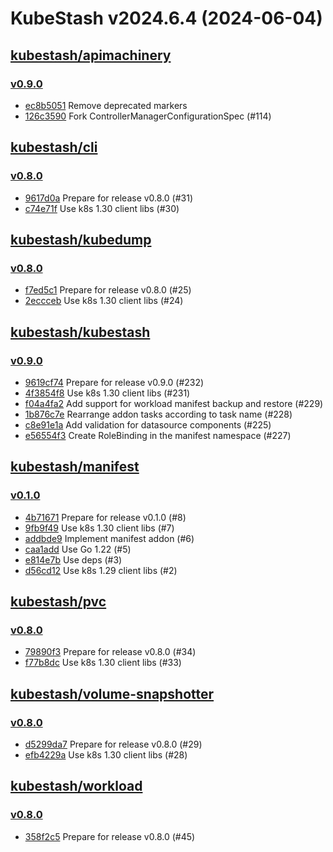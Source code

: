 # KubeStash v2024.6.4 (2024-06-04)


## [kubestash/apimachinery](https://github.com/kubestash/apimachinery)

### [v0.9.0](https://github.com/kubestash/apimachinery/releases/tag/v0.9.0)

- [ec8b5051](https://github.com/kubestash/apimachinery/commit/ec8b5051) Remove deprecated markers
- [126c3590](https://github.com/kubestash/apimachinery/commit/126c3590) Fork ControllerManagerConfigurationSpec (#114)



## [kubestash/cli](https://github.com/kubestash/cli)

### [v0.8.0](https://github.com/kubestash/cli/releases/tag/v0.8.0)

- [9617d0a](https://github.com/kubestash/cli/commit/9617d0a) Prepare for release v0.8.0 (#31)
- [c74e71f](https://github.com/kubestash/cli/commit/c74e71f) Use k8s 1.30 client libs (#30)



## [kubestash/kubedump](https://github.com/kubestash/kubedump)

### [v0.8.0](https://github.com/kubestash/kubedump/releases/tag/v0.8.0)

- [f7ed5c1](https://github.com/kubestash/kubedump/commit/f7ed5c1) Prepare for release v0.8.0 (#25)
- [2eccceb](https://github.com/kubestash/kubedump/commit/2eccceb) Use k8s 1.30 client libs (#24)



## [kubestash/kubestash](https://github.com/kubestash/kubestash)

### [v0.9.0](https://github.com/kubestash/kubestash/releases/tag/v0.9.0)

- [9619cf74](https://github.com/kubestash/kubestash/commit/9619cf74) Prepare for release v0.9.0 (#232)
- [4f3854f8](https://github.com/kubestash/kubestash/commit/4f3854f8) Use k8s 1.30 client libs (#231)
- [f04a4fa2](https://github.com/kubestash/kubestash/commit/f04a4fa2) Add support for workload manifest backup and restore (#229)
- [1b876c7e](https://github.com/kubestash/kubestash/commit/1b876c7e) Rearrange addon tasks according to task name (#228)
- [c8e91e1a](https://github.com/kubestash/kubestash/commit/c8e91e1a) Add validation for datasource components (#225)
- [e56554f3](https://github.com/kubestash/kubestash/commit/e56554f3) Create RoleBinding in the manifest namespace (#227)



## [kubestash/manifest](https://github.com/kubestash/manifest)

### [v0.1.0](https://github.com/kubestash/manifest/releases/tag/v0.1.0)

- [4b71671](https://github.com/kubestash/manifest/commit/4b71671) Prepare for release v0.1.0 (#8)
- [9fb9f49](https://github.com/kubestash/manifest/commit/9fb9f49) Use k8s 1.30 client libs (#7)
- [addbde9](https://github.com/kubestash/manifest/commit/addbde9) Implement manifest addon (#6)
- [caa1add](https://github.com/kubestash/manifest/commit/caa1add) Use Go 1.22 (#5)
- [e814e7b](https://github.com/kubestash/manifest/commit/e814e7b) Use deps (#3)
- [d56cd12](https://github.com/kubestash/manifest/commit/d56cd12) Use k8s 1.29 client libs (#2)



## [kubestash/pvc](https://github.com/kubestash/pvc)

### [v0.8.0](https://github.com/kubestash/pvc/releases/tag/v0.8.0)

- [79890f3](https://github.com/kubestash/pvc/commit/79890f3) Prepare for release v0.8.0 (#34)
- [f77b8dc](https://github.com/kubestash/pvc/commit/f77b8dc) Use k8s 1.30 client libs (#33)



## [kubestash/volume-snapshotter](https://github.com/kubestash/volume-snapshotter)

### [v0.8.0](https://github.com/kubestash/volume-snapshotter/releases/tag/v0.8.0)

- [d5299da7](https://github.com/kubestash/volume-snapshotter/commit/d5299da7) Prepare for release v0.8.0 (#29)
- [efb4229a](https://github.com/kubestash/volume-snapshotter/commit/efb4229a) Use k8s 1.30 client libs (#28)



## [kubestash/workload](https://github.com/kubestash/workload)

### [v0.8.0](https://github.com/kubestash/workload/releases/tag/v0.8.0)

- [358f2c5](https://github.com/kubestash/workload/commit/358f2c5) Prepare for release v0.8.0 (#45)



